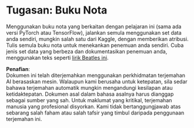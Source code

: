 # Tugasan: Buku Nota

Menggunakan buku nota yang berkaitan dengan pelajaran ini (sama ada versi PyTorch atau TensorFlow), jalankan semula menggunakan set data anda sendiri, mungkin salah satu dari Kaggle, dengan memberikan atribusi. Tulis semula buku nota untuk menekankan penemuan anda sendiri. Cuba jenis set data yang berbeza dan dokumentasikan penemuan anda, menggunakan teks seperti [lirik Beatles ini](https://www.kaggle.com/datasets/jenlooper/beatles-lyrics).

**Penafian**:  
Dokumen ini telah diterjemahkan menggunakan perkhidmatan terjemahan AI berasaskan mesin. Walaupun kami berusaha untuk ketepatan, sila sedar bahawa terjemahan automatik mungkin mengandungi kesilapan atau ketidaktepatan. Dokumen asal dalam bahasa asalnya harus dianggap sebagai sumber yang sah. Untuk maklumat yang kritikal, terjemahan manusia yang profesional disyorkan. Kami tidak bertanggungjawab atas sebarang salah faham atau salah tafsir yang timbul daripada penggunaan terjemahan ini.